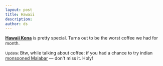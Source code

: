 ```yaml
---
layout: post
title: Hawaii
description:
author: ds
---
```


__[Hawaii Kona](http://en.wikipedia.org/wiki/Kona_coffee)__ is pretty special. Turns out to be the worst coffee we had for month.

<small>Update:</small>
Btw, while talking about coffee: if you had a chance to try indian [monsooned Malabar](http://en.wikipedia.org/wiki/Monsooned_Malabar) — don't miss it. Holy!
